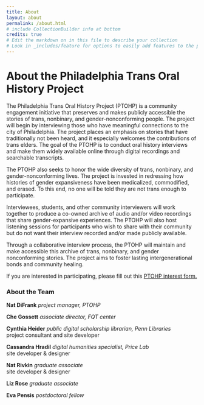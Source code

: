 ```yaml
---
title: About
layout: about
permalink: /about.html
# include CollectionBuilder info at bottom
credits: true
# Edit the markdown on in this file to describe your collection
# Look in _includes/feature for options to easily add features to the page
---
```


<!-- {% include feature/jumbotron.html objectid="https://cdil.lib.uidaho.edu/images/palouse_sm.jpg" %}  -->

<!-- {% include feature/nav-menu.html sections="About CollectionBuilder CSV" %} -->

# About the Philadelphia Trans Oral History Project

The Philadelphia Trans Oral History Project (PTOHP) is a community engagement initiative that preserves and makes publicly accessible the stories of trans, nonbinary, and gender-nonconforming people. The project will begin by interviewing those who have meaningful connections to the city of Philadelphia. The project places an emphasis on stories that have traditionally not been heard, and it especially welcomes the contributions of trans elders. The goal of the PTOHP is to conduct oral history interviews and make them widely available online through digital recordings and searchable transcripts. 

The PTOHP also seeks to honor the wide diversity of trans, nonbinary, and gender-nonconforming lives. The project is invested in redressing how histories of gender expansiveness have been medicalized, commodified, and erased. To this end, no one will be told they are not trans enough to participate. 

Interviewees, students, and other community interviewers will work together to produce a co-owned archive of audio and/or video recordings that share gender-expansive experiences. The PTOHP will also host listening sessions for participants who wish to share with their community but do not want their interview recorded and/or made publicly available. 

Through a collaborative interview process, the PTOHP will maintain and make accessible this archive of trans, nonbinary, and gender nonconforming stories. The project aims to foster lasting intergenerational bonds and community healing.  

If you are interested in participating, please fill out this <a href="https://docs.google.com/forms/d/e/1FAIpQLSee7AGa7hrLdMeoL9S-LPW2byMksj5SIKWiXSHeQnc7CaD6zw/viewform">PTOHP interest form. </a>

### About the Team

__Nat DiFrank__ _project manager, PTOHP_

__Che Gossett__ _associate director, FQT center_

__Cynthia Heider__ _public digital scholarship librarian, Penn Libraries_
<br>project consultant and site developer

__Cassandra Hradil__ _digital humanities specialist, Price Lab_
<br>site developer & designer

__Nat Rivkin__ _graduate associate_
<br>site developer & designer

__Liz Rose__ _graduate associate_

__Eva Pensis__ _postdoctoral fellow_

